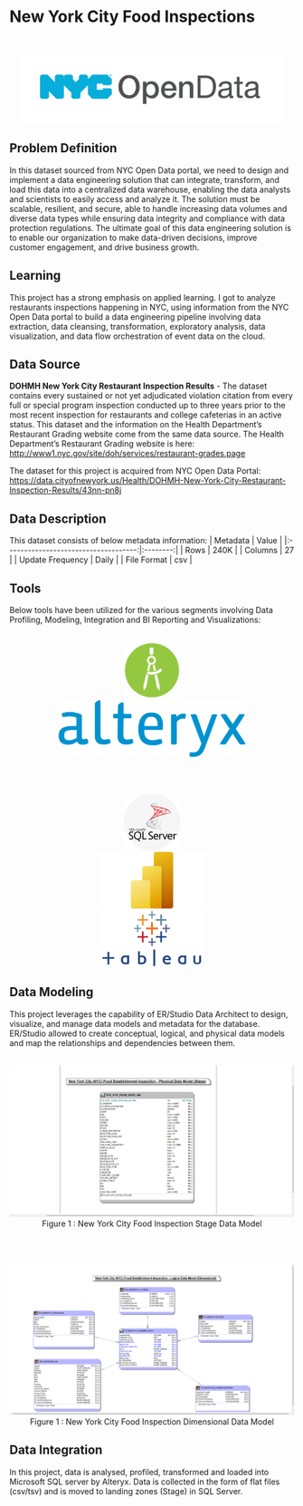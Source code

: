 # New York City Food Inspections

<br>

<p align="center">
 <img src="./img/nyc-logo.jpg" title="NYC Open Data logo" alt = "NYC Open Data logo" />
</p>

## Problem Definition

In this dataset sourced from NYC Open Data portal, we need to design and implement a data engineering solution that can integrate, transform, and load this data into a centralized data warehouse, enabling the data analysts and scientists to easily access and analyze it. The solution must be scalable, resilient, and secure, able to handle increasing data volumes and diverse data types while ensuring data integrity and compliance with data protection regulations. The ultimate goal of this data engineering solution is to enable our organization to make data-driven decisions, improve customer engagement, and drive business growth.

## Learning

This project has a strong emphasis on applied learning. I got to analyze restaurants inspections happening in NYC, using information from the NYC Open Data portal to build a data engineering pipeline involving data extraction, data cleansing, transformation, exploratory analysis, data visualization, and data flow orchestration of event data on the cloud.

## Data Source

**DOHMH New York City Restaurant Inspection Results** - The dataset contains every sustained or not yet adjudicated violation citation from every full or special program inspection conducted up to three years prior to the most recent inspection for restaurants and college cafeterias in an active status. This dataset and the information on the Health Department’s Restaurant Grading website come from the same data source. The Health Department’s Restaurant Grading website is here:
http://www1.nyc.gov/site/doh/services/restaurant-grades.page

The dataset for this project is acquired from NYC Open Data Portal:
https://data.cityofnewyork.us/Health/DOHMH-New-York-City-Restaurant-Inspection-Results/43nn-pn8j

## Data Description

This dataset consists of below metadata information:
|              Metadata                |   Value  |
|:------------------------------------:|:--------:|
|               Rows                   |    240K  |
|             Columns                  |     27   |
|          Update Frequency            |   Daily  |
|             File Format              |    csv   |


## Tools 

Below tools have been utilized for the various segments involving Data Profiling, Modeling, Integration and BI Reporting and Visualizations:

<p align="center">  
    <br>
	<a href="#">
        <img height=100 src="img/erstudio.png" alt="ER/Studio" title="ER/Studio" hspace=80> 
  </a>	
 	<a href="#">
        <img height=100 src="img/alteryx.png" alt="Alteryx" title="Alteryx" hspace=80> 
  </a>
    <br>
</p>
<br>
<p align="center">  
    <br>
	<a href="#">
        <img height=100 src="img/mssqlserver-modified.png" alt="Microsoft SQL Server" title="Microsoft SQL Server" hspace=80> 
  </a>	
 	<a href="#">
        <img height=100 src="img/powerbi.png" alt="Power BI" title="Power BI" hspace=80> 
  </a>
  	<a href="#">
        <img height=100 src="img/tableau.png" alt="Tableau" title="Tableau" hspace=80> 
  </a>
    <br>
</p>

## Data Modeling

This project leverages the capability of ER/Studio Data Architect to design, visualize, and manage data models and metadata for the database. ER/Studio allowed to create conceptual, logical, and physical data models and map the relationships and dependencies between them.

<p align="center">  
  <br>
	<a href="#">
        <img src="img/stage_model.png"> 
  </a>		
    <br>
	Figure 1 : New York City Food Inspection Stage Data Model
</p>
<br>

<p align="center">  
  <br>
	<a href="#">
        <img src="img/dim_model.png"> 
  </a>		
    <br>
	Figure 1 : New York City Food Inspection Dimensional Data Model
</p>

## Data Integration

In this project, data is analysed, profiled, transformed and loaded into Microsoft SQL server by Alteryx. Data is collected in the form of flat files (csv/tsv) and is moved to landing zones (Stage) in SQL Server.
